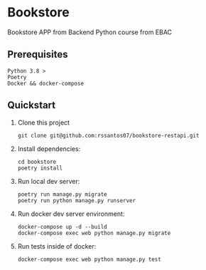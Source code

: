 # Bookstore

Bookstore APP from Backend Python course from EBAC

## Prerequisites

```
Python 3.8 >
Poetry
Docker && docker-compose

```

## Quickstart

1. Clone this project

   ```shell
   git clone git@github.com:rssantos07/bookstore-restapi.git
   ```

2. Install dependencies:

   ```shell
   cd bookstore
   poetry install
   ```

3. Run local dev server:

   ```shell
   poetry run manage.py migrate
   poetry run python manage.py runserver
   ```
   
4. Run docker dev server environment:

   ```shell
   docker-compose up -d --build 
   docker-compose exec web python manage.py migrate
   ```

5. Run tests inside of docker:

   ```shell
   docker-compose exec web python manage.py test
   ```


